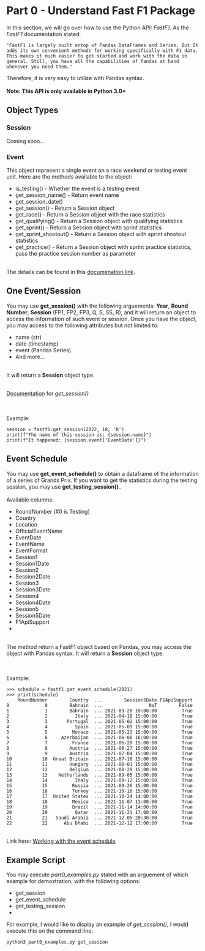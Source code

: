 # Part 0 - Understand Fast F1 Package
In this section, we will go over how to use the Python API: <i>FastF1</i>. As the <i>FastF1</i> documentation stated:

```
"FastF1 is largely built ontop of Pandas DataFrames and Series. But It adds its own convenient methods for working specifically with F1 data. This makes it much easier to get started and work with the data in general. Still, you have all the capabilities of Pandas at hand whenever you need them." 
```

Therefore, it is very easy to utilize with Pandas syntax.
<br><br>
<b>Note: This API is only available in Python 3.0+</b>

## Object Types

### Session
Coming soon...

### Event
This object represent a single event on a race weekend or testing event unit. Here are the methods available to the object:

<ul>
	<li>is_testing() - Whether the event is a testing event</li>
	<li>get_session_name() - Return event name</li>
	<li>get_session_date()</li>
	<li>get_session() - Return a Session object</li>
	<li>get_race() - Return a Session object with the race statistics</li>
	<li>get_qualifying() - Return a Session object with qualifying statistics</li>
	<li>get_sprint() - Return a Session object with sprint statistics</li>
	<li>get_sprint_shootout() - Return a Session object with sprint shootout statistics</li>
	<li>get_practice() - Return a Session object with sprint practice statistics, pass the practice session number as parameter</li>
</ul>

<br>
The details can be found in this <a href="https://docs.fastf1.dev/events.html#fastf1.events.Event">documenation link</a>.

## One Event/Session
You may use <b>get_session()</b> with the following arguements: <b>Year</b>, <b>Round Number</b>, <b>Session</b> (FP1, FP2, FP3, Q, S, SS, R), and it will return an object to access the information of such event or session. Once you have the object, you may access to the following attributes but not limited to:
<ul>
	<li>name (str)</li>
	<li>date (timestamp)</li>
	<li>event (Pandas Series)</li>
	<li>And more...</li>
</ul>

<br>
It will return a <b>Session</b> object type.
<br><br>

<a href="https://docs.fastf1.dev/fastf1.html#fastf1.get_session">Documentation</a> for <i>get_session()</i>

<br><br>
Example:

```
session = fastf1.get_session(2022, 18, 'R')
print(f"The name of this session is: {session.name}")
print(f"It happened: {session.event['EventDate']}")
```

## Event Schedule
You may use <b>get_event_schedule()</b> to obtain a dataframe of the information of a series of Grands Prix. If you want to get the statistics during the testing session, you may use <b>get_testing_session()</b>..
<br><br>
Available columns:
<ul>
	<li>RoundNumber (#0 is Testing)</li>
	<li>Country</li>
	<li>Location</li>
	<li>OfficialEventName</li>
	<li>EventDate</li>
	<li>EventName</li>
	<li>EventFormat</li>
	<li>Session1</li>
	<li>Session1Date</li>
	<li>Session2</li>
	<li>Session2Date</li>
	<li>Session3</li>
	<li>Session3Date</li>
	<li>Session4</li>
	<li>Session4Date</li>
	<li>Session5</li>
	<li>Session5Date</li>
	<li>F1ApiSupport<li>
</ul>
<br>
The method return a FastF1 object based on Pandas, you may access the object with Pandas syntax. It will return a <b>Session</b> object type.

<br><br>
Example:

```
>>> schedule = fastf1.get_event_schedule(2021)
>>> print(schedule)
    RoundNumber        Country  ...        Session5Date F1ApiSupport
0             0        Bahrain  ...                 NaT        False
1             1        Bahrain  ... 2021-03-28 18:00:00         True
2             2          Italy  ... 2021-04-18 15:00:00         True
3             3       Portugal  ... 2021-05-02 15:00:00         True
4             4          Spain  ... 2021-05-09 15:00:00         True
5             5         Monaco  ... 2021-05-23 15:00:00         True
6             6     Azerbaijan  ... 2021-06-06 16:00:00         True
7             7         France  ... 2021-06-20 15:00:00         True
8             8        Austria  ... 2021-06-27 15:00:00         True
9             9        Austria  ... 2021-07-04 15:00:00         True
10           10  Great Britain  ... 2021-07-18 15:00:00         True
11           11        Hungary  ... 2021-08-01 15:00:00         True
12           12        Belgium  ... 2021-08-29 15:00:00         True
13           13    Netherlands  ... 2021-09-05 15:00:00         True
14           14          Italy  ... 2021-09-12 15:00:00         True
15           15         Russia  ... 2021-09-26 15:00:00         True
16           16         Turkey  ... 2021-10-10 15:00:00         True
17           17  United States  ... 2021-10-24 14:00:00         True
18           18         Mexico  ... 2021-11-07 13:00:00         True
19           19         Brazil  ... 2021-11-14 14:00:00         True
20           20          Qatar  ... 2021-11-21 17:00:00         True
21           21   Saudi Arabia  ... 2021-12-05 20:30:00         True
22           22      Abu Dhabi  ... 2021-12-12 17:00:00         True
```

<br>
Link here: <a href="https://theoehrly.github.io/Fast-F1/examples/basics.html#working-with-the-event-schedule">Working with the event schedule</a>

## Example Script
You may execute <i>part0_examples.py</i> stated with an arguement of which example for demostration, with the following options:

<ul>
	<li>get_session</li>
	<li>get_event_schedule</li>
	<li>get_testing_session</li>
	<li></li>
</ul>

For example, I would like to display an example of <i>get_session()</i>, I would execute this on the command line:

```
python3 part0_examples.py get_session
```
